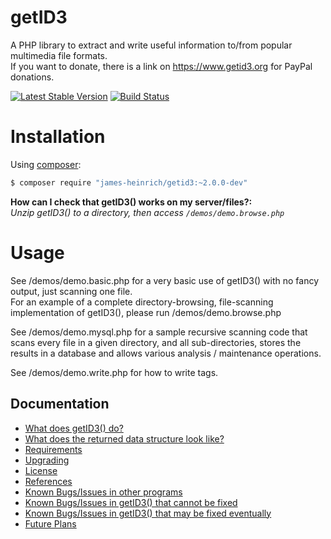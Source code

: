 getID3
======

A PHP library to extract and write useful information to/from popular multimedia file formats.  
If you want to donate, there is a link on <https://www.getid3.org> for PayPal donations.

[![Latest Stable Version](https://poser.pugx.org/james-heinrich/getID3/version.svg)](https://packagist.org/packages/james-heinrich/getid3)
[![Build Status](https://travis-ci.org/JamesHeinrich/getID3.svg?branch=2.0)](https://travis-ci.org/JamesHeinrich/getID3)


Installation
============
Using [composer](https://packagist.org/packages/james-heinrich/getid3):
```bash
$ composer require "james-heinrich/getid3:~2.0.0-dev"
```

__How can I check that getID3() works on my server/files?:__  
  _Unzip getID3() to a directory, then access `/demos/demo.browse.php`_


Usage
=====
See /demos/demo.basic.php for a very basic use of getID3() with no fancy output, just scanning one file.  
For an example of a complete directory-browsing, file-scanning implementation of getID3(), please run /demos/demo.browse.php  

See /demos/demo.mysql.php for a sample recursive scanning code that scans every file in a given directory, and all sub-directories, stores the results in a database and allows various analysis / maintenance operations.  

See /demos/demo.write.php for how to write tags.


Documentation
-------------
* [What does getID3() do?](docs/Features.md)
* [What does the returned data structure look like?](docs/Structure.md)
* [Requirements](docs/Requirements.md)
* [Upgrading](docs/Upgrading.md)
* [License](LICENSE.md)
* [References](docs/References.md)
* [Known Bugs/Issues in other programs](docs/External-Issues.md)
* [Known Bugs/Issues in getID3() that cannot be fixed](docs/Known-Issues.md)
* [Known Bugs/Issues in getID3() that may be fixed eventually](docs/Outstanding-Issues.md)
* [Future Plans](docs/TODO.md)
